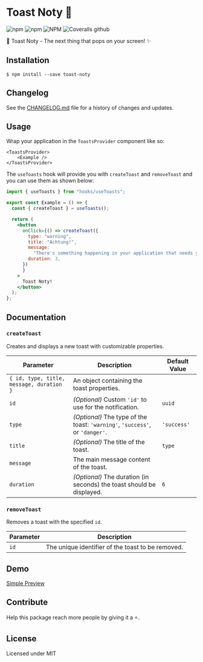 # Toast Noty 🚀

![npm](https://img.shields.io/npm/dm/toast-noty.svg?label=%E2%8F%ACdownloads&style=for-the-badge)
![npm](https://img.shields.io/npm/v/toast-noty.svg?style=for-the-badge)
![NPM](https://img.shields.io/npm/l/toast-noty.svg?label=%F0%9F%93%9Clicense&style=for-the-badge)
![Coveralls github](https://img.shields.io/coveralls/github/istevkovski/toast-noty.svg?label=%E2%9B%B1coverage&style=for-the-badge)

🎉 Toast Noty - The next thing that pops on your screen! ✨

## Installation

```
$ npm install --save toast-noty
```

## Changelog

See the [CHANGELOG.md](./CHANGELOG.md) file for a history of changes and updates.

## Usage

Wrap your application in the `ToastsProvider` component like so:
```
<ToastsProvider>
    <Example />
</ToastsProvider>
```

The `useToasts` hook will provide you with `createToast` and `removeToast` and you can use them as shown below:

```jsx
import { useToasts } from "hooks/useToasts";

export const Example = () => {
  const { createToast } = useToasts();

  return (
    <button
      onClick={() => createToast({
        type: "warning",
        title: "Achtung!",
        message:
          "There's something happening in your application that needs your attention ⚠️",
        duration: 3,
      })
      }
    >
      Toast Noty!
    </button>
  );
};
```

## Documentation

### `createToast`

Creates and displays a new toast with customizable properties.

| Parameter             | Description                                                                      | Default Value               |
| --------------------- | -------------------------------------------------------------------------------- | --------------------------- |
| `{ id, type, title, message, duration }` | An object containing the toast properties.                    |                             |
| `id`                  | _(Optional)_ Custom `'id'` to use for the notification.                          | `uuid`                      |
| `type`                | _(Optional)_ The type of the toast: `'warning'`, `'success'`, or `'danger'`.     | `'success'`                 |
| `title`               | _(Optional)_ The title of the toast.                                             | `type`                      |
| `message`             | The main message content of the toast.                                           |                             |
| `duration`            | _(Optional)_ The duration (in seconds) the toast should be displayed.            | `6`                         |

### `removeToast`

Removes a toast with the specified `id`.

| Parameter             | Description                                                                      |
| --------------------- | -------------------------------------------------------------------------------- |
| `id`                  | The unique identifier of the toast to be removed.                                |

## Demo

[Simple Preview](https://istevkovski.github.io/toast-noty/)

## Contribute

Help this package reach more people by giving it a ⭐.

## License

Licensed under MIT